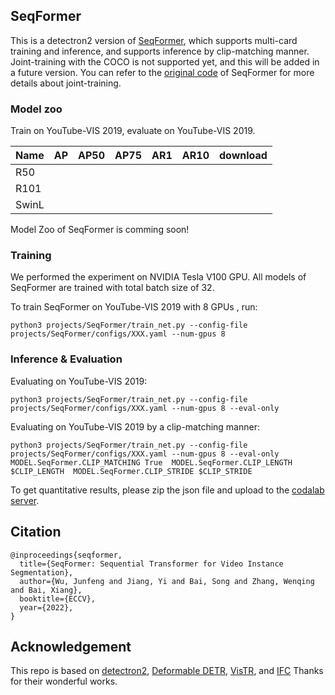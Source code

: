 ## SeqFormer 



This is a detectron2 version of [SeqFormer](https://arxiv.org/abs/2112.08275), which supports multi-card training and inference, and supports inference by clip-matching manner.  Joint-training with the COCO is not supported yet, and this will be added in a future version.  You can refer to the [original code](https://github.com/wjf5203/SeqFormer) of SeqFormer for more details about joint-training.





### Model zoo

Train on YouTube-VIS 2019, evaluate on YouTube-VIS 2019.

| Name  | AP   | AP50 | AP75 | AR1  | AR10 | download |
| ----- | ---- | ---- | ---- | ---- | ---- | -------- |
| R50   |      |      |      |      |      |          |
| R101  |      |      |      |      |      |          |
| SwinL |      |      |      |      |      |          |

Model Zoo of SeqFormer is comming soon!



### Training

We performed the experiment on NVIDIA Tesla V100 GPU. All models of SeqFormer are trained with total batch size of 32.

To train SeqFormer on YouTube-VIS 2019 with 8 GPUs , run:

```
python3 projects/SeqFormer/train_net.py --config-file projects/SeqFormer/configs/XXX.yaml --num-gpus 8 
```



### Inference & Evaluation



Evaluating on YouTube-VIS 2019:

```
python3 projects/SeqFormer/train_net.py --config-file projects/SeqFormer/configs/XXX.yaml --num-gpus 8 --eval-only
```

Evaluating on YouTube-VIS 2019 by a clip-matching manner:

```
python3 projects/SeqFormer/train_net.py --config-file projects/SeqFormer/configs/XXX.yaml --num-gpus 8 --eval-only MODEL.SeqFormer.CLIP_MATCHING True  MODEL.SeqFormer.CLIP_LENGTH $CLIP_LENGTH  MODEL.SeqFormer.CLIP_STRIDE $CLIP_STRIDE  
```





To get quantitative results, please zip the json file and upload to the [codalab server](https://competitions.codalab.org/competitions/20128#participate-submit_results).



## Citation

```
@inproceedings{seqformer,
  title={SeqFormer: Sequential Transformer for Video Instance Segmentation},
  author={Wu, Junfeng and Jiang, Yi and Bai, Song and Zhang, Wenqing and Bai, Xiang},
  booktitle={ECCV},
  year={2022},
}
```

## Acknowledgement

This repo is based on [detectron2](https://github.com/facebookresearch/detectron2), [Deformable DETR](https://github.com/fundamentalvision/Deformable-DETR), [VisTR](https://github.com/Epiphqny/VisTR), and [IFC](https://github.com/sukjunhwang/IFC)  Thanks for their wonderful works.
